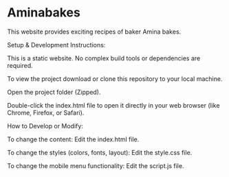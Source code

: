 # Aminabakes
This website provides exciting recipes of baker Amina bakes.

Setup & Development Instructions:

This is a static website. No complex build tools or dependencies are required.


To view the project download or clone this repository to your local machine.

Open the project folder (Zipped).

Double-click the index.html file to open it directly in your web browser (like Chrome, Firefox, or Safari).


How to Develop or Modify:

To change the content: Edit the index.html file.

To change the styles (colors, fonts, layout): Edit the style.css file.

To change the mobile menu functionality: Edit the script.js file.
